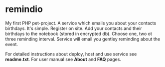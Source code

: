# remindio
My first PHP pet-project. A service which emails you about your contacts birthdays.
It's simple.
Register on site.
Add your contacts and their birthdays to the notebook (stored in encrypted db).
Choose one, two ot three reminding interval.
Service will email you gentley reminding about the event.

For detailed instructions about deploy, host and use service see **readme.txt**.
For user manual see **About** and **FAQ** pages.

